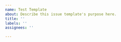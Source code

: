 ```yaml
---
name: Test Template
about: Describe this issue template's purpose here.
title: ''
labels: ''
assignees: ''

---
```




